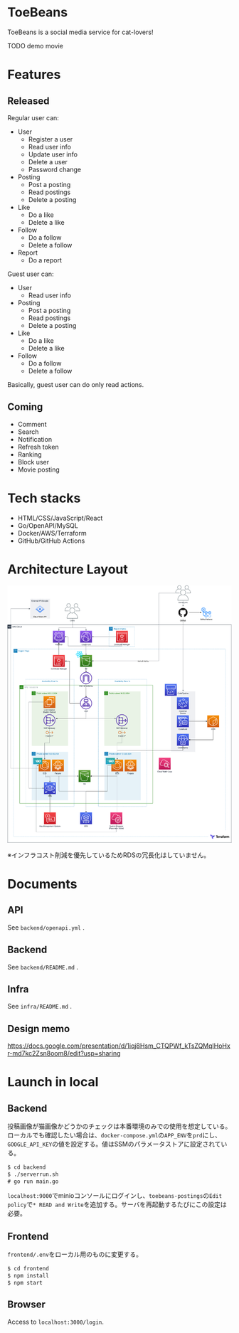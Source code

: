 # ToeBeans
ToeBeans is a social media service for cat-lovers!

TODO demo movie

# Features
## Released
Regular user can:

- User
  - Register a user
  - Read user info
  - Update user info
  - Delete a user
  - Password change
- Posting
  - Post a posting
  - Read postings
  - Delete a posting
- Like
  - Do a like
  - Delete a like
- Follow
  - Do a follow
  - Delete a follow
- Report
  - Do a report

Guest user can:

- User
  - Read user info
- Posting
  - Post a posting
  - Read postings
  - Delete a posting
- Like
  - Do a like
  - Delete a like
- Follow
  - Do a follow
  - Delete a follow

Basically, guest user can do only read actions.

## Coming
- Comment
- Search
- Notification
- Refresh token
- Ranking
- Block user
- Movie posting

# Tech stacks
- HTML/CSS/JavaScript/React
- Go/OpenAPI/MySQL
- Docker/AWS/Terraform
- GitHub/GitHub Actions

# Architecture Layout
![Architecture](material/ToeBeans%20Architecture.drawio.png)

※インフラコスト削減を優先しているためRDSの冗長化はしていません。

# Documents
## API
See `backend/openapi.yml` .

## Backend
See `backend/README.md` .

## Infra
See `infra/README.md` .

## Design memo
https://docs.google.com/presentation/d/1iqj8Hsm_CTQPWf_kTsZQMqlHoHxr-md7kc2Zsn8oom8/edit?usp=sharing

# Launch in local
## Backend
投稿画像が猫画像かどうかのチェックは本番環境のみでの使用を想定している。ローカルでも確認したい場合は、`docker-compose.yml`の`APP_ENV`を`prd`にし、`GOOGLE_API_KEY`の値を設定する。値はSSMのパラメータストアに設定されている。

```
$ cd backend
$ ./serverrun.sh
# go run main.go
```

`localhost:9000`でminioコンソールにログインし、`toebeans-postings`の`Edit policy`で`* READ and Write`を追加する。サーバを再起動するたびにこの設定は必要。

## Frontend
`frontend/.env`をローカル用のものに変更する。

```
$ cd frontend
$ npm install
$ npm start
```

## Browser
Access to `localhost:3000/login`.
